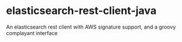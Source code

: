 # elasticsearch-rest-client-java
An elasticsearch rest client with AWS signature support, and a groovy complayant interface
